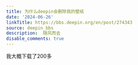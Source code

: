 ```yaml
---
title: 为什么deepin会删除我的壁纸
date: '2024-06-26'
linkTitle: https://bbs.deepin.org/en/post/274343
source: deepin_bbs
description:  随风而去 
disable_comments: true
---
```

我大概下载了200多
